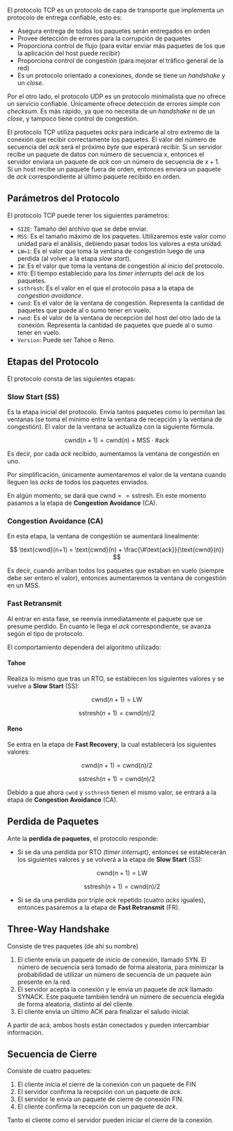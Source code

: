 El protocolo TCP es un protocolo de capa de transporte que implementa un protocolo de entrega confiable, esto es:

- Asegura entrega de todos los paquetes serán entregados en orden
- Provee detección de errores para la corrupción de paquetes
- Proporciona control de flujo (para evitar enviar más paquetes de los que la aplicación del host puede recibir)
- Proporciona control de congestión (para mejorar el tráfico general de la red)
- Es un protocolo orientado a conexiones, donde se tiene un *handshake* y un *close*.

Por el otro lado, el protocolo UDP es un protocolo minimalista que no ofrece un servicio confiable. Únicamente ofrece detección de errores simple con *checksum*. Es más rápido, ya que no necesita de un *handshake* ni de un *close*, y tampoco tiene control de congestión.

El protocolo TCP utiliza paquetes *acks* para indicarle al otro extremo de la conexión que recibir correctamente los paquetes. El valor del número de secuencia del *ack* será el próximo *byte* que esperará recibir. Si un servidor recibe un paquete de datos con número de secuencia $x$, entonces el servidor enviara un paquete de *ack* con un número de secuencia de $x+1$. Si un host recibe un paquete fuera de orden, entonces enviara un paquete de *ack* correspondiente al último paquete recibido en orden.

## Parámetros del Protocolo

El protocolo TCP puede tener los siguientes parámetros:

- `SIZE`: Tamaño del archivo que se debe enviar.
- `MSS`: Es el tamaño máximo de los paquetes. Utilizaremos este valor como unidad para el análisis, debiendo pasar todos los valores a esta unidad.
- `LW=1`: Es el valor que toma la ventana de congestión luego de una perdida (al volver a la etapa *slow start*).
- `IW`: Es el valor que toma la ventana de congestión al inicio del protocolo.
- `RTO`: El tiempo establecido para los *timer interrupts* del *ack* de los paquetes.
- `ssthresh`: Es el valor en el que el protocolo pasa a la etapa de *congestion avoidance*.
- `cwnd`: Es el valor de la ventana de congestión. Representa la cantidad de paquetes que puede al o sumo tener en vuelo.
- `rwnd`: Es el valor de la ventana de recepción del host del otro lado de la conexión. Representa la cantidad de paquetes que puede al o sumo tener en vuelo.
- `Version`: Puede ser Tahoe o Reno.

## Etapas del Protocolo

El protocolo consta de las siguientes etapas:

### Slow Start (SS)

Es la etapa inicial del protocolo. Envía tantos paquetes como lo permitan las ventanas (se toma el mínimo entre la ventana de recepción y la ventana de congestión). El valor de la ventana se actualiza con la siguiente fórmula.

$$
\text{cwnd}(n+1) = \text{cwnd}(n) + \text{MSS}\cdot\#\text{ack}
$$

Es decir, por cada *ack* recibido, aumentamos la ventana de congestión en uno.

Por simplificación, únicamente aumentaremos el valor de la ventana cuando lleguen los *acks* de todos los paquetes enviados.

En algún momento, se dará que $\text{cwnd} == \text{sstresh}$. En este momento pasamos a la etapa de **Congestion Avoidance** (CA).

### Congestion Avoidance (CA)

En esta etapa, la ventana de congestión se aumentará linealmente:

$$
\text{cwnd}(n+1) = \text{cwnd}(n) + \frac{\#\text{ack}}{\text{cwnd}(n)}
$$

Es decir, cuando arriban todos los paquetes que estaban en vuelo (siempre debe ser entero el valor), entonces aumentaremos la ventana de congestión en un MSS.

### Fast Retransmit

Al entrar en esta fase, se reenvía inmediatamente el paquete que se presume perdido. En cuanto le llega el *ack* correspondiente, se avanza según el tipo de protocolo.

El comportamiento dependerá del algoritmo utilizado:

#### Tahoe

Realiza lo mismo que tras un RTO, se establecen los siguientes valores y se vuelve a **Slow Start** (SS):

$$
\text{cwnd}(n+1) = \text{LW}
$$

$$
\text{sstresh}(n+1) = \text{cwnd}(n)/2
$$

#### Reno

Se entra en la etapa de **Fast Recovery**, la cual establecerá los siguientes valores:

$$
\text{cwnd}(n+1) = \text{cwnd}(n)/2
$$

$$
\text{sstresh}(n+1) = \text{cwnd}(n)/2
$$

Debido a que ahora `cwnd` y `ssthresh` tienen el mismo valor, se entrará a la etapa de **Congestion Avoidance** (CA).

## Perdida de Paquetes

Ante la **perdida de paquetes**, el protocolo responde:

- Si se da una perdida por RTO *(timer interrupt)*, entonces se establecerán los siguientes valores y se volverá a la etapa de **Slow Start** (SS):

	$$
	\text{cwnd}(n+1) = \text{LW}
	$$

	$$
	\text{sstresh}(n+1) = \text{cwnd}(n)/2
	$$

- Si se da una perdida por triple *ack* repetido (cuatro *acks* iguales), entonces pasaremos a la etapa de **Fast Retransmit** (FR).

## Three-Way Handshake

Consiste de tres paquetes (de ahí su nombre)

1. El cliente envía un paquete de inicio de conexión, llamado SYN. El número de secuencia será tomado de forma aleatoria, para minimizar la probabilidad de utilizar un número de secuencia de un paquete aún presente en la red.
2. El servidor acepta la conexión y le envía un paquete de *ack* llamado SYNACK. Este paquete también tendrá un número de secuencia elegida de forma aleatoria, distinto al del cliente.
3. El cliente envía un último ACK para finalizar el saludo inicial.

A partir de acá, ambos hosts están conectados y pueden intercambiar información.

## Secuencia de Cierre

Consiste de cuatro paquetes:

1. El cliente inicia el cierre de la conexión con un paquete de FIN
2. El servidor confirma la recepción con un paquete de *ack*.
3. El servidor le envía un paquete de cierre de conexión FIN.
4. El cliente confirma la recepción con un paquete de *ack*.

Tanto el cliente como el servidor pueden iniciar el cierre de la conexión.
